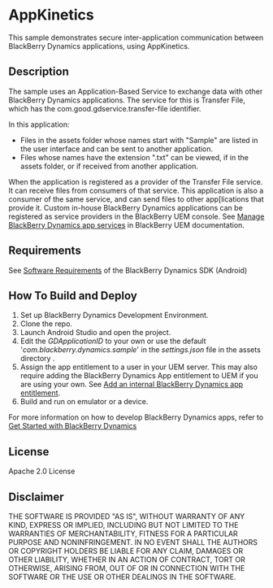 # AppKinetics

This sample demonstrates secure inter-application communication between BlackBerry Dynamics applications, using AppKinetics.

## Description

The sample uses an Application-Based Service to exchange data with other BlackBerry Dynamics applications. The service for this is Transfer File, which has the com.good.gdservice.transfer-file identifier.

In this application:

-   Files in the assets folder whose names start with "Sample" are listed in the
	user interface and can be sent to another application.
-   Files whose names have the extension ".txt" can be viewed, if in the assets
	folder, or if received from another application.

When the application is registered as a provider of the Transfer File service. It can receive files from consumers of that service. This application is also a consumer of the same service, and can send files to other app[lications that provide it. Custom in-house BlackBerry Dynamics applications can be registered as service providers in the BlackBerry UEM console. See [Manage BlackBerry Dynamics app services](https://docs.blackberry.com/en/endpoint-management/blackberry-uem/current/managing-apps/managing-blackberry-dynamics-apps/bd-app-services) in BlackBerry UEM documentation.

## Requirements

See [Software Requirements](https://docs.blackberry.com/en/development-tools/blackberry-dynamics-sdk-android/current/blackberry-dynamics-sdk-android-devguide/gwj1489687014271) of the BlackBerry Dynamics SDK (Android) 

## How To Build and Deploy

1. Set up BlackBerry Dynamics Development Environment.
2. Clone the repo. 
3. Launch Android Studio and open the project.
4. Edit the *GDApplicationID* to your own or use the default '*com.blackberry.dynamics.sample*' in the *settings.json* file in the assets directory .
5. Assign the app entitlement to a user in your UEM server. This may also require adding the BlackBerry Dynamics App entitlement to UEM if you are using your own. See [Add an internal BlackBerry Dynamics app entitlement](https://docs.blackberry.com/en/endpoint-management/blackberry-uem/current/managing-apps/managing-blackberry-dynamics-apps).
6. Build and run on emulator or a device.

For more information on how to develop BlackBerry Dynamics apps, refer to [Get Started with BlackBerry Dynamics](https://developers.blackberry.com/us/en/resources/get-started/blackberry-dynamics-getting-started) 

## License

Apache 2.0 License

## Disclaimer

THE SOFTWARE IS PROVIDED "AS IS", WITHOUT WARRANTY OF ANY KIND, EXPRESS OR IMPLIED, INCLUDING BUT NOT LIMITED TO THE WARRANTIES OF MERCHANTABILITY, FITNESS FOR A PARTICULAR PURPOSE AND NONINFRINGEMENT. IN NO EVENT SHALL THE AUTHORS OR COPYRIGHT HOLDERS BE LIABLE FOR ANY CLAIM, DAMAGES OR OTHER LIABILITY, WHETHER IN AN ACTION OF CONTRACT, TORT OR OTHERWISE, ARISING FROM, OUT OF OR IN CONNECTION WITH THE SOFTWARE OR THE USE OR OTHER DEALINGS IN THE SOFTWARE.